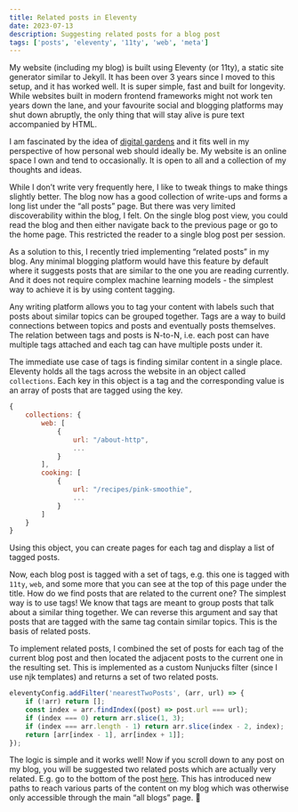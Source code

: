 ```yaml
---
title: Related posts in Eleventy
date: 2023-07-13
description: Suggesting related posts for a blog post
tags: ['posts', 'eleventy', '11ty', 'web', 'meta']
---
```


My website (including my blog) is built using Eleventy (or 11ty), a static site generator similar to Jekyll. It has been over 3 years since I moved to this setup, and it has worked well. It is super simple, fast and built for longevity. While websites built in modern frontend frameworks might not work ten years down the lane, and your favourite social and blogging platforms may shut down abruptly, the only thing that will stay alive is pure text accompanied by HTML.

I am fascinated by the idea of [digital gardens](https://maggieappleton.com/garden-history) and it fits well in my perspective of how personal web should ideally be. My website is an online space I own and tend to occasionally. It is open to all and a collection of my thoughts and ideas.

While I don’t write very frequently here, I like to tweak things to make things slightly better. The blog now has a good collection of write-ups and forms a long list under the “all posts” page. But there was very limited discoverability within the blog, I felt. On the single blog post view, you could read the blog and then either navigate back to the previous page or go to the home page. This restricted the reader to a single blog post per session.

As a solution to this, I recently tried implementing “related posts” in my blog. Any minimal blogging platform would have this feature by default where it suggests posts that are similar to the one you are reading currently. And it does not require complex machine learning models - the simplest way to achieve it is by using content tagging.

Any writing platform allows you to tag your content with labels such that posts about similar topics can be grouped together. Tags are a way to build connections between topics and posts and eventually posts themselves. The relation between tags and posts is N-to-N, i.e. each post can have multiple tags attached and each tag can have multiple posts under it.

The immediate use case of tags is finding similar content in a single place. Eleventy holds all the tags across the website in an object called `collections`. Each key in this object is a tag and the corresponding value is an array of posts that are tagged using the key.

```js
{
	collections: {
		web: [
			{
				url: "/about-http",
				...
			}
		],
		cooking: [
			{
				url: "/recipes/pink-smoothie",
				...
			}
		]
	}
}
```

Using this object, you can create pages for each tag and display a list of tagged posts.

Now, each blog post is tagged with a set of tags, e.g. this one is tagged with `11ty`, `web`, and some more that you can see at the top of this page under the title. How do we find posts that are related to the current one? The simplest way is to use tags! We know that tags are meant to group posts that talk about a similar thing together. We can reverse this argument and say that posts that are tagged with the same tag contain similar topics. This is the basis of related posts.

To implement related posts, I combined the set of posts for each tag of the current blog post and then located the adjacent posts to the current one in the resulting set. This is implemented as a custom Nunjucks filter (since I use njk templates) and returns a set of two related posts.

```js
eleventyConfig.addFilter('nearestTwoPosts', (arr, url) => {
	if (!arr) return [];
	const index = arr.findIndex((post) => post.url === url);
	if (index === 0) return arr.slice(1, 3);
	if (index === arr.length - 1) return arr.slice(index - 2, index);
	return [arr[index - 1], arr[index + 1]];
});
```

The logic is simple and it works well! Now if you scroll down to any post on my blog, you will be suggested two related posts which are actually very related. E.g. go to the bottom of the post [here](/about-computing-systems/posts/paper-pursuit-3-isolating-web-programs/). This has introduced new paths to reach various parts of the content on my blog which was otherwise only accessible through the main “all blogs” page. 🎉
